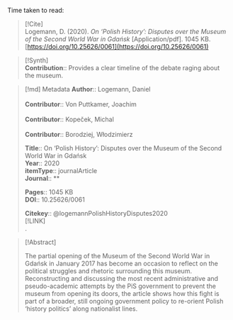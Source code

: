Time taken to read: 
> [!Cite]  
> Logemann, D. (2020). _On ‘Polish History’: Disputes over the Museum of the Second World War in Gdańsk_ [Application/pdf]. 1045 KB. [https://doi.org/10.25626/0061](https://doi.org/10.25626/0061)

> [!Synth]  
>**Contribution**:: Provides a clear timeline of the debate raging about the museum. 

>[!md]  Metadata
> **Author**:: Logemann, Daniel</br>  
> **Contributor**:: Von Puttkamer, Joachim</br>  
> **Contributor**:: Kopeček, Michal</br>  
> **Contributor**:: Borodziej, Włodzimierz</br>  
>    
> **Title**:: On ‘Polish History’: Disputes over the Museum of the Second World War in Gdańsk    
> **Year**:: 2020     
>**itemType**:: journalArticle    
>**Journal**:: **    
>    
>     
>    
>    
>     
> **Pages**:: 1045 KB    
>**DOI**:: 10.25626/0061    
>
> 
>    
> **Citekey**:: @logemannPolishHistoryDisputes2020    
> [!LINK]   
>.

> [!Abstract]  
>  
> The partial opening of the Museum of the Second World War in Gdańsk in January 2017 has become an occasion to reflect on the political struggles and rhetoric surrounding this museum. Reconstructing and discussing the most recent administrative and pseudo-academic attempts by the PiS government to prevent the museum from opening its doors, the article shows how this fight is part of a broader, still ongoing government policy to re-orient Polish ‘history politics’ along nationalist lines.  
>>  

